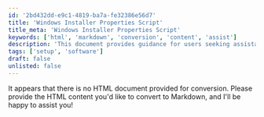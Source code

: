 ```yaml
---
id: '2bd432dd-e9c1-4819-ba7a-fe32386e56d7'
title: 'Windows Installer Properties Script'
title_meta: 'Windows Installer Properties Script'
keywords: ['html', 'markdown', 'conversion', 'content', 'assist']
description: 'This document provides guidance for users seeking assistance in converting HTML content to Markdown format. It emphasizes the need for the actual HTML content to facilitate the conversion process.'
tags: ['setup', 'software']
draft: false
unlisted: false
---
```


It appears that there is no HTML document provided for conversion. Please provide the HTML content you'd like to convert to Markdown, and I'll be happy to assist you!



